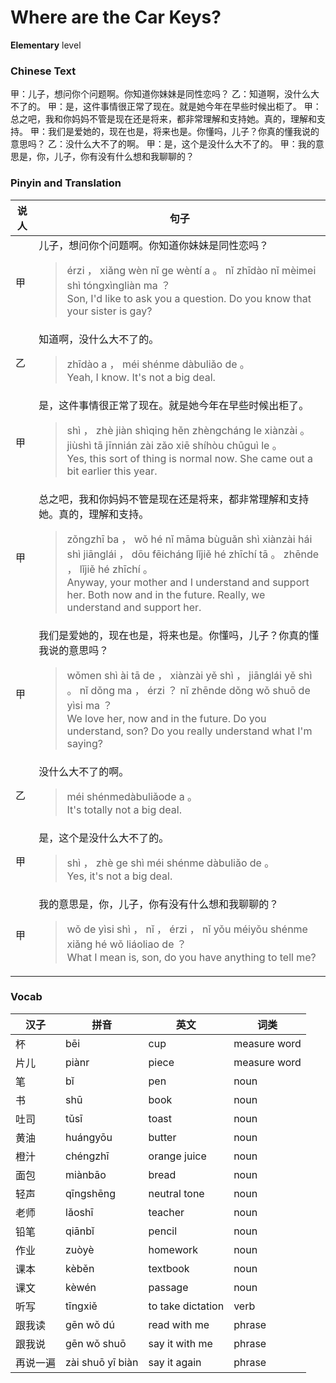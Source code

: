 # Where are the Car Keys?
**Elementary** level
### Chinese Text
甲：儿子，想问你个问题啊。你知道你妹妹是同性恋吗？
乙：知道啊，没什么大不了的。
甲：是，这件事情很正常了现在。就是她今年在早些时候出柜了。
甲：总之吧，我和你妈妈不管是现在还是将来，都非常理解和支持她。真的，理解和支持。
甲：我们是爱她的，现在也是，将来也是。你懂吗，儿子？你真的懂我说的意思吗？
乙：没什么大不了的啊。
甲：是，这个是没什么大不了的。
甲：我的意思是，你，儿子，你有没有什么想和我聊聊的？

### Pinyin and Translation
|说人|句子|
|----|----|
|甲|儿子，想问你个问题啊。你知道你妹妹是同性恋吗？<blockquote>érzi ， xiǎng wèn nǐ ge wèntí a 。 nǐ zhīdào nǐ mèimei shì tóngxìngliàn ma ？<br />Son, I'd like to ask you a question. Do you know that your sister is gay?</blockquote>|
|乙|知道啊，没什么大不了的。<blockquote>zhīdào a ， méi shénme dàbuliǎo de 。<br />Yeah, I know. It's not a big deal.</blockquote>|
|甲|是，这件事情很正常了现在。就是她今年在早些时候出柜了。<blockquote>shì ， zhè jiàn shìqing hěn zhèngcháng le xiànzài 。 jiùshì tā jīnnián zài zǎo xiē shíhòu chūguì le 。<br />Yes, this sort of thing is normal now. She came out a bit earlier this year.</blockquote>|
|甲|总之吧，我和你妈妈不管是现在还是将来，都非常理解和支持她。真的，理解和支持。<blockquote>zǒngzhī ba ， wǒ hé nǐ māma bùguǎn shì xiànzài hái shì jiānglái ， dōu fēicháng lǐjiě hé zhīchí tā 。 zhēnde ， lǐjiě hé zhīchí 。<br />Anyway, your mother and I understand and support her. Both now and in the future. Really, we understand and support her.</blockquote>|
|甲|我们是爱她的，现在也是，将来也是。你懂吗，儿子？你真的懂我说的意思吗？<blockquote>wǒmen shì ài tā de ， xiànzài yě shì ， jiānglái yě shì 。 nǐ dǒng ma ， érzi ？ nǐ zhēnde dǒng wǒ shuō de yìsi ma ？<br />We love her, now and in the future. Do you understand, son? Do you really understand what I'm saying?</blockquote>|
|乙|没什么大不了的啊。<blockquote>méi shénmedàbuliǎode a 。<br />It's totally not a big deal.</blockquote>|
|甲|是，这个是没什么大不了的。<blockquote>shì ， zhè ge shì méi shénme dàbuliǎo de 。<br />Yes, it's not a big deal.</blockquote>|
|甲|我的意思是，你，儿子，你有没有什么想和我聊聊的？<blockquote>wǒ de yìsi shì ， nǐ ， érzi ， nǐ yǒu méiyǒu shénme xiǎng hé wǒ liáoliao de ？<br />What I mean is, son, do you have anything to tell me?</blockquote>|
### Vocab
|汉子|拼音|英文|词类|
|----|----|----|----|
|杯|bēi|cup|measure word|
|片儿|piànr|piece|measure word|
|笔|bǐ|pen|noun|
|书|shū|book|noun|
|吐司|tǔsī|toast|noun|
|黄油|huángyōu|butter|noun|
|橙汁|chéngzhī|orange juice|noun|
|面包|miànbāo|bread|noun|
|轻声|qīngshēng|neutral tone|noun|
|老师|lǎoshī|teacher|noun|
|铅笔|qiānbǐ|pencil|noun|
|作业|zuòyè|homework|noun|
|课本|kèběn|textbook|noun|
|课文|kèwén|passage|noun|
|听写|tīngxiě|to take dictation|verb|
|跟我读|gēn wǒ dú|read with me|phrase|
|跟我说|gēn wǒ shuō|say it with me|phrase|
|再说一遍|zài shuō yī biàn|say it again|phrase|